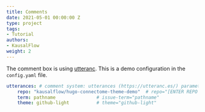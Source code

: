 ```yaml
---
title: Comments
date: 2021-05-01 00:00:00 Z
type: project
tags:
- Tutorial
authors:
- KausalFlow
weight: 2
---
```


The comment box is using [utteranc](https://utteranc.es/). This is a demo configuration in the `config.yaml` file.

```yaml
utterances: # comment system: utterances (https://utteranc.es/) parameters
    repo: "kausalflow/hugo-connectome-theme-demo"  # repo="[ENTER REPO HERE]", the comments will appear as issues in this repository on github.
    term: pathname               # issue-term="pathname"
    theme: github-light          # theme="github-light"
```
